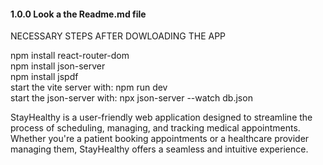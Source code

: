 #### 1.0.0 Look a the Readme.md file


NECESSARY STEPS AFTER DOWLOADING THE APP

npm install react-router-dom  
npm install json-server  
npm install jspdf  
start the vite server with: npm run dev  
start the json-server with: npx json-server --watch db.json  

StayHealthy is a user-friendly web application designed to streamline the process of scheduling, managing, and tracking medical appointments. Whether you're a patient booking appointments or a healthcare provider managing them, StayHealthy offers a seamless and intuitive experience.
